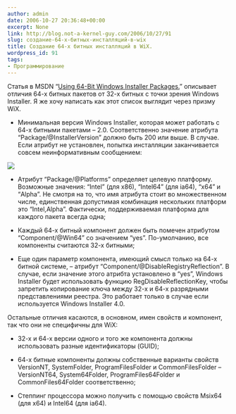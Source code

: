 ```yaml
---
author: admin
date: 2006-10-27 20:36:48+00:00
excerpt: None
link: http://blog.not-a-kernel-guy.com/2006/10/27/91
slug: создание-64-х-битных-инсталляций-в-wix
title: Создание 64-х битных инсталляций в WiX.
wordpress_id: 91
tags:
- Программирование
---
```


Статья в MSDN “[Using 64-Bit Windows Installer Packages.](http://windowssdk.msdn.microsoft.com/en-us/library/ms710374.aspx)” описывает отличия 64-х битных пакетов от 32-х битных с точки зрения Windows Installer. Я же хочу написать как этот список выглядит через призму WiX.

  * Минимальная версия Windows Installer, которая может работать с 64-х битными пакетами – 2.0. Соответственно значение атрибута “Package/@InstallerVersion” должно быть 200 или выше. В случае. Если атрибут не установлен, попытка инсталляции заканчивается совсем неинформативным сообщением:  

![](http://blog.not-a-kernel-guy.com/wp-content/uploads/2006/10/WindowsInstallerError.png)

  * Атрибут “Package/@Platforms” определяет целевую платформу. Возможные значения: “Intel” (для x86), “Intel64” (для ia64), “x64” и “Alpha”. Не смотря на то, что имя атрибута стоит во множественном числе, единственная допустимая комбинация нескольких платформ это “Intel,Alpha”. Фактически, поддерживаемая платформа для каждого пакета всегда одна;

  * Каждый 64-х битный компонент должен быть помечен атрибутом “Component/@Win64” со значением “yes”. По-умолчанию, все компоненты считаются 32-х битными;

  * Еще один параметр компонента, имеющий смысл только на 64-х битной системе, – атрибут “Component/@DisableRegistryReflection”. В случае, если значение этого атрибта установлено в “yes”, Windows Installer будет использовать функцию RegDisableReflectionKey, чтобы запретить копирование ключа между 32-х и 64-х разрядными представлениями реестра. Это работает только в случае если используется Windows Installer 4.0.

Остальные отличия касаются, в основном, имен свойств и компонент, так что они не специфичны для WiX:

  * 32-х и 64-х версии одного и того же компонента должны использовать разные идентификаторы (GUID);

  * 64-х битные компоненты должны собственные варианты свойств VersionNT, SystemFolder, ProgramFilesFolder и CommonFilesFolder – VersionNT64, System64Folder, ProgramFiles64Folder и CommonFiles64Folder соответственно;

  * Степпинг процессора можно получить с помощью свойств Msix64 (для x64) и Intel64 (для ia64).

